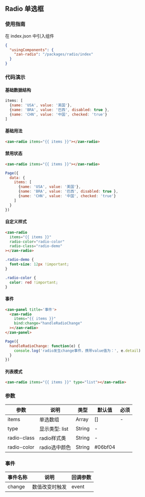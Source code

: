 ## Radio 单选框

### 使用指南
在 index.json 中引入组件
```json
{
  "usingComponents": {
    "zan-radio": "/packages/radio/index"
  }
}
```

### 代码演示

#### 基础数据结构

```js
items: [
  {name: 'USA', value: '美国'},
  {name: 'BRA', value: '巴西', disabled: true },
  {name: 'CHN', value: '中国', checked: 'true'}
]
```

#### 基础用法

```html
<zan-radio items="{{ items }}"></zan-radio>
```

#### 禁用状态

```html
<zan-radio items="{{ items }}"></zan-radio>
```

```js
Page({
  data: {
    items: [
      {name: 'USA', value: '美国'},
      {name: 'BRA', value: '巴西', disabled: true },
      {name: 'CHN', value: '中国', checked: 'true'}
    ]
  }
})
```

#### 自定义样式

```html
<zan-radio
  items="{{ items }}"
  radio-color="radio-color"
  radio-class="radio-demo"
></zan-radio>
```

```css
.radio-demo {
  font-size: 12px !important;
}

.radio-color {
  color: red !important;
}
```

#### 事件

```html
<zan-panel title='事件'>
  <zan-radio
    items="{{ items }}"
    bind:change="handleRadioChange"
  ></zan-radio>
</zan-panel>
```

```js
Page({
  handleRadioChange: function(e) {
    console.log('radio发生change事件，携带value值为：', e.detail)
  }
})
```

#### 列表模式

```html
<zan-radio items="{{ items }}" type="list"></zan-radio>
```

### 参数
| 参数       | 说明      | 类型       | 默认值       | 必须      |
|-----------|-----------|-----------|-------------|-------------|
| items | 单选数组 | Array | [] | - |
| type | 显示类型: list | String | - | |
| radio-class | radio样式类| String| -|
| radio-color | radio选中颜色 | String | #06bf04|

### 事件

| 事件名称       | 说明      | 回调参数       |
| ---- | --- | ---|
| change | 数值改变时触发 | event |
